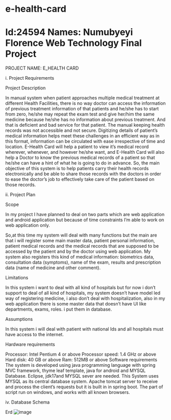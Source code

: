 # e-health-card

Id:24594
Names: Numubyeyi Florence
Web Technology Final Project
=============================

PROJECT NAME: E_HEALTH CARD

i. Project Requirements

Project Description


In manual system when patient approaches multiple medical treatment at different Health Facilities, there is no way doctor can access the information of previous treatment information of that patients and he/she has to start from zero, he/she may repeat the exam test and give her/him the same medicine because he/she has no information about previous treatment. And that is deficient and bad service for that patient. The manual keeping health records was not accessible and not secure. Digitizing details of patient’s medical information helps meet these challenges in an efficient way as in this format, information can be circulated with ease irrespective of time and location. E-Health Card will help a patient to view it’s medical record wherever, whenever, and however he/she want,  and E-Health Card will also help a Doctor to know the previous medical records of a patient so that he/she can have a hint of what he is going to do in advance.
So, the main objective of this system is  to help patients carry their health records electronically and be able to share those records with the doctors in order to ease the doctor’s job to effectively take care of the patient based on those records.

ii. Project Plan

Scope

In my project I have planned to deal on two parts which are web application and android application but because of time constraints I’m able to work on web application only.

So,at this time  my system will deal with many functions but the main are that i will register some main master data, patient personal information, patient medical records and the medical records  that are supposed to be accessed by the patient and by the doctor using web application.
My system also registers this kind of medical information: biometrics data, consultation data (symptoms), name of the exam, results and prescription data (name of medicine and other comment).



Limitations

In this system i want to deal with all kind of hospitals but for now i don’t support to deal of all kind of hospitals, my system doesn’t have model led way of registering medicine, i also don’t deal with hospitalization, also in my web application there is some master data that doesn’t have UI like departments, exams, roles. i put them in database. 

Assumptions

In this system i will deal with patient with national Ids and all hospitals must have access to the internet.

Hardware requirements

Processor: Intel Pentium 4 or above
Processor speed: 1.4 GHz or above
Hard disk: 40 GB or above 
Ram: 512MB or above 
Software requirements
The system is developed using java programming language with spring MVC framework, thyme leaf template, java for android and MYSQL Database.
Eclipse, jdk17and  MYSQL sever are needed.
This System uses MYSQL as its central database system. Apache tomcat server to receive and process the client’s requests but it is built in in spring boot.
The part of script run on windows, and works with all known browsers.



iv. Database Schema

Erd
![image](https://github.com/numubyeyi/FinalProjectWebTech/assets/61006634/e6e97559-9add-42a0-a034-c97c2e77b1d2)

